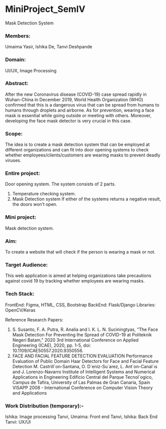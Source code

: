 # MiniProject_SemIV
Mask Detection System

### Members: 
Umaima Yasir, Ishika De, Tanvi Deshpande

### Domain: 
UI/UX, Image Processing

### Abstract: 
After the new Coronavirus disease (COVID-19) case spread rapidly in Wuhan-China in December 2019, World Health Organization (WHO) confirmed that this is a dangerous virus that can be spread from humans to humans through droplets and airborne. As for prevention, wearing a face mask is essential while going outside or meeting with others. Moreover, developing the face mask detector is very crucial in this case.

### Scope: 
The idea is to create a mask detection system that can be employed at different organizations and can fit into door opening systems to check whether employees/clients/customers are wearing masks to prevent deadly viruses.

### Entire project: 
Door opening system. The system consists of 2 parts. 
1) Temperature checking system. 
2) Mask Detection system
If either of the systems returns a negative result, the doors won’t open.
 
### Mini project: 
Mask detection system. 

### Aim: 
To create a website that will check if the person is wearing a mask or not. 

### Target Audience: 
This web application is aimed at helping organizations take precautions against covid 19 by tracking whether employees are wearing masks.

### Tech Stack:
FrontEnd: Figma, HTML, CSS, Bootstrap
BackEnd: Flask/Django
Libraries: OpenCV/Keras

Reference Research Papers:
1. S. Susanto, F. A. Putra, R. Analia and I. K. L. N. Suciningtyas, "The Face Mask Detection For Preventing the Spread of COVID-19 at Politeknik Negeri Batam," 2020 3rd International Conference on Applied Engineering (ICAE), 2020, pp. 1-5, doi: 10.1109/ICAE50557.2020.9350556.
2. FACE AND FACIAL FEATURE DETECTION EVALUATION
 Performance Evaluation of Public Domain Haar Detectors for Face and Facial Feature Detection M. Castrill´on-Santana, O. D´eniz-Su´arez, L. Ant´on-Canal´ıs and J. Lorenzo-Navarro Institute of Intelligent Systems and Numerical Applications in Engineering Edificio Central del Parque Tecnol´ogico, Campus de Tafira, University of Las Palmas de Gran Canaria, Spain 
VISAPP 2008 - International Conference on Computer Vision Theory and Applications 

### Work Distribution (temporary):-
Ishika: Image processing
Tanvi, Umaima: Front end
Tanvi, Ishika: Back End
Tanvi: UX/UI
